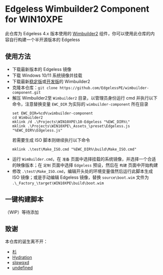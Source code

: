 # Edgeless Wimbuilder2 Component for WIN10XPE
此仓库为 Edgeless 4.x 版本使用的 [Wimbuilder2](https://github.com/slorelee/wimbuilder2) 组件，你可以使用此仓库的内容自行构建一个半开源版本的 Edgeless

## 使用方法
* 下载最新版本的 Edgeless 镜像
* 下载 Windows 10/11 系统镜像并挂载
* 下载最新[稳定版](https://slore.lanzoux.com/b00z5zy6b)或[开发版](https://github.com/slorelee/wimbuilder2)的 Wimbuilder2
* 克隆本仓库：`git clone https://github.com/EdgelessPE/wimbuilder-component.git`
* 解压 Wimbuilder2至 `Wimbuilder2` 目录，以管理员身份运行 cmd 并执行以下命令，注意替换变量 `EWC_DIR` 为实际的 `wimbuilder-component` 所在目录
    ```batch
    set EWC_DIR=%cd%\wimbuilder-component
    cd Wimbuilder2
    mklink /d .\Projects\WIN10XPE\10-Edgeless "%EWC_DIR%\"
    mklink .\Projects\WIN10XPE\_Assets_\preset\Edgeless.js "%EWC_DIR%\Edgeless.js"
    ```
    若需要生成 ISO 脚本则继续执行以下命令
    ```batch
    mklink .\test\Make_ISO.cmd "%EWC_DIR%\build\Make_ISO.cmd"
    ```
* 运行 `WimBuilder.cmd`，在 `准备` 页面中选择挂载的系统镜像，并选择一个合适的映像版本；在 `定制` 页面中选择 `Edgeless` 预设，然后在 `构建` 页面中开始构建
* 修改 `.\test\Make_ISO.cmd`，编辑开头处的环境变量值然后运行此脚本生成 ISO 镜像；或是手动编辑 Edgeless 镜像，替换 `source\boot.wim` 文件为 `.\_Factory_\target\WIN10XPE\build\boot.wim`

## 一键构建脚本
（WIP）等待添加

## 致谢
本仓库的诞生离不开：
* [杉](https://github.com/834772509)
* [Hydration](https://github.com/hydrati)
* [slqwqxd](https://github.com/slqwqxd)
* [undefined](https://github.com/undefined-ux)